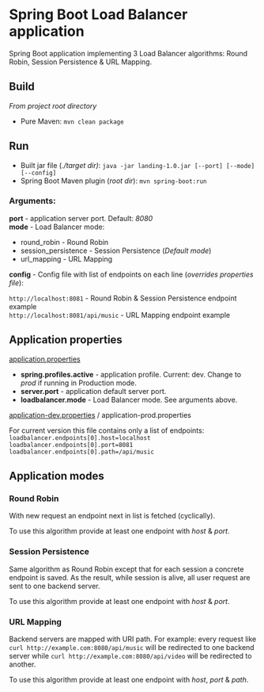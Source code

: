 Spring Boot Load Balancer application
=
Spring Boot application implementing 3 Load Balancer algorithms: Round Robin, Session Persistence &amp; URL Mapping.

## Build
<i>From project root directory</i>
* Pure Maven: `mvn clean package`<br>

## Run
* Built jar file (<i>./target dir)</i>: `java -jar landing-1.0.jar [--port] [--mode] [--config]`<br>
* Spring Boot Maven plugin (<i>root dir</i>): `mvn spring-boot:run`

### Arguments:
<b>port</b> - application server port. Default: <i>8080</i><br>
<b>mode</b> - Load Balancer mode:
* round_robin - Round Robin
* session_persistence - Session Persistence (<i>Default mode</i>)
* url_mapping - URL Mapping<br>

<b>config</b> - Config file with list of endpoints on each line (<i>overrides properties file</i>):<br>

`http://localhost:8081` - Round Robin & Session Persistence endpoint example<br>
`http://localhost:8081/api/music` - URL Mapping endpoint example<br>

## Application properties
[application.properties](https://github.com/seniorkot/Spring-Load-Balancer/blob/master/src/main/resources/application.properties)<br>
* <b>spring.profiles.active</b> - application profile. Current: </i>dev</i>. Change to <i>prod</i> if running in Production mode.<br>
* <b>server.port</b> - application default server port.<br>
* <b>loadbalancer.mode</b> - Load Balancer mode. See arguments above.

[application-dev.properties](https://github.com/seniorkot/Spring-Load-Balancer/blob/master/src/main/resources/application-dev.properties) / application-prod.properties<br>

For current version this file contains only a list of endpoints:<br>
`loadbalancer.endpoints[0].host=localhost`<br>
`loadbalancer.endpoints[0].port=8081`<br>
`loadbalancer.endpoints[0].path=/api/music`<br>

## Application modes
### Round Robin
With new request an endpoint next in list is fetched (cyclically).<br>

To use this algorithm provide at least one endpoint with <i>host</i> & <i>port</i>.
### Session Persistence
Same algorithm as Round Robin except that for each session a concrete endpoint is saved. As the result, while session is alive, all user request are sent to one backend server.<br>

To use this algorithm provide at least one endpoint with <i>host</i> & <i>port</i>.
### URL Mapping
Backend servers are mapped with URI path. For example: every request like `curl http://example.com:8080/api/music` will be redirected to one backend server while `curl http://example.com:8080/api/video` will be redirected to another.

To use this algorithm provide at least one endpoint with <i>host</i>, <i>port</i> & <i>path</i>.
